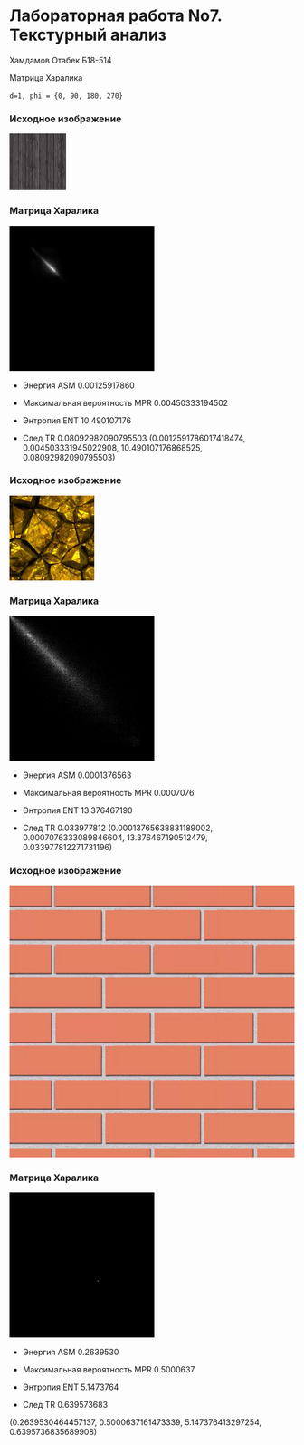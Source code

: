 # Лабораторная работа No7. Текстурный анализ

Хамдамов Отабек Б18-514


Матрица Харалика

`d=1, phi = {0, 90, 180, 270}`



### Исходное изображение
![](images/2.jpg)

### Матрица Харалика
![](results/2.png)

- Энергия ASM 0.00125917860

- Максимальная вероятность MPR  0.00450333194502

- Энтропия ENT 10.490107176

- След TR 0.08092982090795503
(0.0012591786017418474, 0.004503331945022908, 10.490107176868525, 0.08092982090795503)

### Исходное изображение
![](images/3.jpg)

### Матрица Харалика
![](results/3.png)

- Энергия ASM 0.0001376563

- Максимальная вероятность MPR  0.0007076

- Энтропия ENT 13.376467190

- След TR 0.033977812
(0.00013765638831189002, 0.0007076333089846604, 13.376467190512479, 0.033977812271731196)
### Исходное изображение
![](images/4.png)

### Матрица Харалика
![](results/4.png)

- Энергия ASM 0.2639530

- Максимальная вероятность MPR 0.5000637

- Энтропия ENT 5.1473764

- След TR 0.639573683

(0.2639530464457137, 0.5000637161473339, 5.147376413297254, 0.6395736835689908)

[comment]: <> (### Исходное изображение)

[comment]: <> (![]&#40;images/5.png&#41;)

[comment]: <> (### Матрица Харалика)

[comment]: <> (![]&#40;results/5.png&#41;)

[comment]: <> (- Энергия ASM 0.038607273848)

[comment]: <> (- Максимальная вероятность MPR  0.1521693965)

[comment]: <> (- Энтропия ENT 7.6979221)

[comment]: <> (- След TR 0.8575310)

